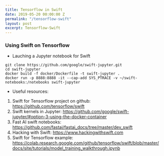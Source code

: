 ```yaml
---
title: Tensorflow in Swift
date: 2019-05-20 00:00:00 Z
permalink: "/tensorflow-swift"
layout: post
excerpt: Tensorflow-Swift
---
```


### Using Swift on Tensorflow

* Lauching a Jupyter notebook for Swift 
```
git clone https://github.com/google/swift-jupyter.git
cd swift-jupyter
docker build -f docker/Dockerfile -t swift-jupyter .
docker run -p 8888:8888 -it --cap-add SYS_PTRACE -v ~/swift-notebooks:/notebooks swift-jupyter
```

* Useful resources:
1. Swift for Tensorflow project on github: <https://github.com/tensorflow/swift>
1. Swift kernels in Jupyter: <https://github.com/google/swift-jupyter/#option-3-using-the-docker-container>
1. Fast AI swift notebooks: <https://github.com/fastai/fastai_docs/tree/master/dev_swift>
1. Hacking with Swift: <https://www.hackingwithswift.com>
1. Swift for Tensorflow example: <https://colab.research.google.com/github/tensorflow/swift/blob/master/docs/site/tutorials/model_training_walkthrough.ipynb>